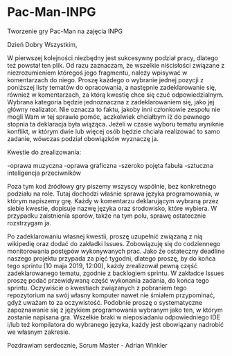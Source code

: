 # Pac-Man-INPG
Tworzenie gry Pac-Man na zajęcia INPG

Dzień Dobry Wszystkim,

  W pierwszej kolejności niezbędny jest sukcesywny podział pracy, dlatego też powstał ten plik. Od razu zaznaczam, 
że wszelkie niścisłości związane z niezrozumieniem któregoś jego fragmentu, należy wpisywać w komentarzach do niego. 
Proszę każdego o wybranie jednej pozycji z poniższej listy tematów do opracowania, 
a następnie zadeklarowanie się, również w komentarzach, za którą kwestię chce się czuć odpowiedzialnym.
Wybrana kategoria będzie jednoznaczna z zadeklarowaniem się,
jako jej główny realizator. Nie oznacza to faktu, jakoby inni członkowie zespołu nie mogli Wam w tej sprawie pomóc, 
aczkolwiek chciałbym iż do pewnego stopnia ta deklaracja była wiążąca. Jeżeli w czasie wyboru tematu wyniknie konflikt, w którym dwie 
lub więcej osób będzie chciała realizować to samo zadanie, wówczas podział obowiązków wyznaczę ja.

Kwestie do zrealizowania:

-oprawa muzyczna
-oprawa graficzna
-szeroko pojęta fabuła
-sztuczna inteligencja przeciwników

  Poza tym kod źródłowy gry piszemy wszyscy wspólnie, bez konkretnego podziału na role. Tutaj dochodzi właśnie sprawa języka programowania, 
w którym napiszemy grę. Każdy w komentarzu deklarującym wybraną przez siebie kwestie, dopisuje nazwę języka oraz środowisko, które wybiera. 
W przypadku zaistnienia sporów, także na tym polu, sprawę ostatecznie rozstrzygam ja.

  Po zadeklarowaniu własnej kwestii, proszę uzupełnić związaną z nią wikipedię oraz dodać do zakładki Issues. Zobowiązuję się do 
codziennego monitorowania postępów wykonywanych prac. Jako że ostateczny deadline naszego projektu przypada za pięć tygodni, dlatego
proszę, by do końca tego sprintu (10 maja 2019, 12:00), każdy zrealizował pewną część zadeklarowanego tematu, zgodnie z backlogiem sprintu. W zakładce Issues proszę 
podać przewidywaną część wykonania zadania, do końca tego sprintu.
  Oczywiście o kwestiach związanych z pobraniem tego repozytorium na swój własny komputer nawet nie śmiałem przypominać, gdyż uważam
to za oczywistość. Podobnie proszę o systematyczne zapoznawanie się z językiem programowania wybranym jako ten, w którym zostanie napisana
gra. Wszelkie braki w nieposiadaniu odpowiedniego IDE i/lub też kompilatora do wybranego języka, każdy jest obowiązany nadrobić we własnym 
zakresie. 

Pozdrawiam serdecznie, 
Scrum Master - Adrian Winkler


   

